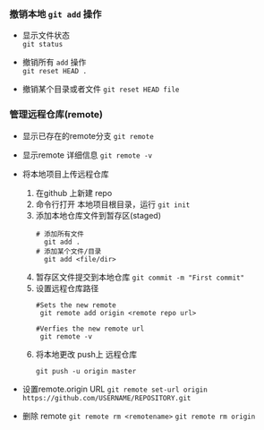 ### 撤销本地 `git add` 操作
- 显示文件状态  
  `git status`
  
- 撤销所有 `add` 操作  
  `git reset HEAD .`
  
- 撤销某个目录或者文件
  `git reset HEAD file`
  
  
### 管理远程仓库(remote)

- 显示已存在的remote分支
    `git remote`

- 显示remote 详细信息
    `git remote -v`
    
- 将本地项目上传远程仓库
    1. 在github 上新建 repo
    2. 命令行打开 本地项目根目录，运行 `git init`
    3. 添加本地仓库文件到暂存区(staged) 
       ```
       # 添加所有文件
         git add . 
       # 添加某个文件/目录
         git add <file/dir>
       ```
    4. 暂存区文件提交到本地仓库 
    `git commit -m "First commit"`
    5. 设置远程仓库路径 
       ```
       #Sets the new remote
        git remote add origin <remote repo url>
        
       #Verfies the new remote url
        git remote -v
       ```
    6. 将本地更改 push上 远程仓库
       ```
       git push -u origin master
       ```
    
- 设置remote.origin URL
   `git remote set-url origin https://github.com/USERNAME/REPOSITORY.git`
    
- 删除 remote
    `git remote rm <remotename>`
    `git remote rm origin`
   